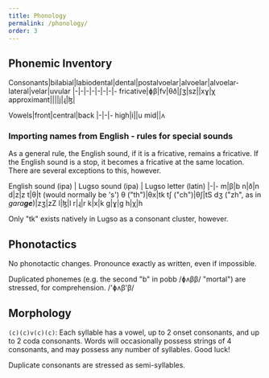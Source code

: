```yaml
---
title: Phonology
permalink: /phonology/
order: 3
---
```


## Phonemic Inventory

Consonants|bilabial|labiodental|dental|postalvoelar|alvoelar|alvoelar-lateral|velar|uvular
|-|-|-|-|-|-|-|-
fricative|ɸβ|fv|θð|ʃʒ|sz||xɣ|χ
approximant||||j|ɻ|ɮ|

Vowels|front|central|back
|-|-|-
high|i||u
mid||ʌ

### Importing names from English - rules for special sounds

As a general rule, the English sound, if it is a fricative, remains a fricative. If the English sound is a stop, it becomes a fricative at the same location. There are several exceptions to this, however.

English sound (ipa) | Lugso sound (ipa) | Lugso letter (latin)
|-|-
m|β|b
n|ð|n
d|z|z
t|θ|t (would normally be 's')
θ ("th")|θx|tk
tʃ ("ch")|θʃ|tS
dʒ ("zh", as in _gara**ge**_)|zʒ|zZ
l|ɮ|l
r|ɻ|r
k|x|k
g|ɣ|g
h|χ|h

Only "tk" exists natively in Lugso as a consonant cluster, however.

## Phonotactics

No phonotactic changes. Pronounce exactly as written, even if impossible.

Duplicated phonemes (e.g. the second "b" in pobb /ɸʌββ/ "mortal") are stressed, for comprehension. /'ɸʌβ'β/

## Morphology

`(c)(c)v(c)(c)`: Each syllable has a vowel, up to 2 onset consonants, and up to 2 coda consonants. Words will occasionally possess strings of 4 consonants, and may possess any number of syllables. Good luck!

Duplicate consonants are stressed as semi-syllables.
